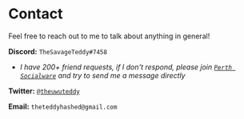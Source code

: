 # Contact

Feel free to reach out to me to talk about anything in general!

**Discord:** `TheSavageTeddy#7458`

- _I have 200+ friend requests, if I don't respond, please join [`Perth Socialware`](https://discord.gg/dQ8FMFQSRp) and try to send me a message directly_

**Twitter:** [`@theuwuteddy`](https://twitter.com/theuwuteddy)

**Email:** `theteddyhashed@gmail.com`